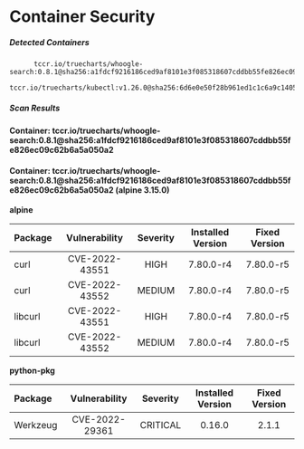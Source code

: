 # Container Security

##### Detected Containers

          tccr.io/truecharts/whoogle-search:0.8.1@sha256:a1fdcf9216186ced9af8101e3f085318607cddbb55fe826ec09c62b6a5a050a2
          tccr.io/truecharts/kubectl:v1.26.0@sha256:6d6e0e50f28b961ed1c1c6a9c140553238641591fbdc9ac7c1a348636f78c552

##### Scan Results

**Container: tccr.io/truecharts/whoogle-search:0.8.1@sha256:a1fdcf9216186ced9af8101e3f085318607cddbb55fe826ec09c62b6a5a050a2**

#### Container: tccr.io/truecharts/whoogle-search:0.8.1@sha256:a1fdcf9216186ced9af8101e3f085318607cddbb55fe826ec09c62b6a5a050a2 (alpine 3.15.0)
    

**alpine**

      
| Package         |    Vulnerability   |   Severity  |  Installed Version | Fixed Version |
|:----------------|:------------------:|:-----------:|:------------------:|:-------------:|
| curl         |    CVE-2022-43551   |   HIGH  |  7.80.0-r4 | 7.80.0-r5 |
| curl         |    CVE-2022-43552   |   MEDIUM  |  7.80.0-r4 | 7.80.0-r5 |
| libcurl         |    CVE-2022-43551   |   HIGH  |  7.80.0-r4 | 7.80.0-r5 |
| libcurl         |    CVE-2022-43552   |   MEDIUM  |  7.80.0-r4 | 7.80.0-r5 |

**python-pkg**

      
| Package         |    Vulnerability   |   Severity  |  Installed Version | Fixed Version |
|:----------------|:------------------:|:-----------:|:------------------:|:-------------:|
| Werkzeug         |    CVE-2022-29361   |   CRITICAL  |  0.16.0 | 2.1.1 |

